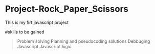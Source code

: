 # Project-Rock_Paper_Scissors

This is my firt javascript project

#skills to be gained
> Problem solving
> Planning and pseudocoding solutions
> Debbuging Javascript
> Javascript logic  

